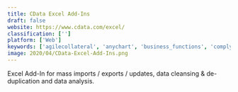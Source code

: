 ```yaml
---
title: CData Excel Add-Ins
draft: false 
website: https://www.cdata.com/excel/
classification: ['']
platform: ['Web']
keywords: ['agilecollateral', 'anychart', 'business_functions', 'comply_global', 'devart_excel_add-ins', 'essential_excel_add-in', 'excel_dashboard_school', 'exsion', 'ideagen_coruson', 'invantive_premium_finance', 'kutools_for_excel', 'lumenaut', 'riskamp', 'safe_toolboxes', 'sisa_assistant', 'simple_decision_tree', 'simular', 'the_excel_utilities', 'xconnector']
image: 2020/04/CData-Excel-Add-Ins.png
---
```

Excel Add-In for mass imports / exports / updates, data cleansing & de-duplication and data analysis.